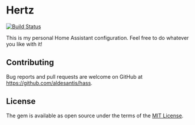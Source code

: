 # Hertz

[![Build Status](https://travis-ci.org/aldesantis/hass.svg?branch=master)](https://travis-ci.org/aldesantis/hass)

This is my personal Home Assistant configuration. Feel free to do whatever you like with it!

## Contributing

Bug reports and pull requests are welcome on GitHub at https://github.com/aldesantis/hass.

## License

The gem is available as open source under the terms of the [MIT License](http://opensource.org/licenses/MIT).
